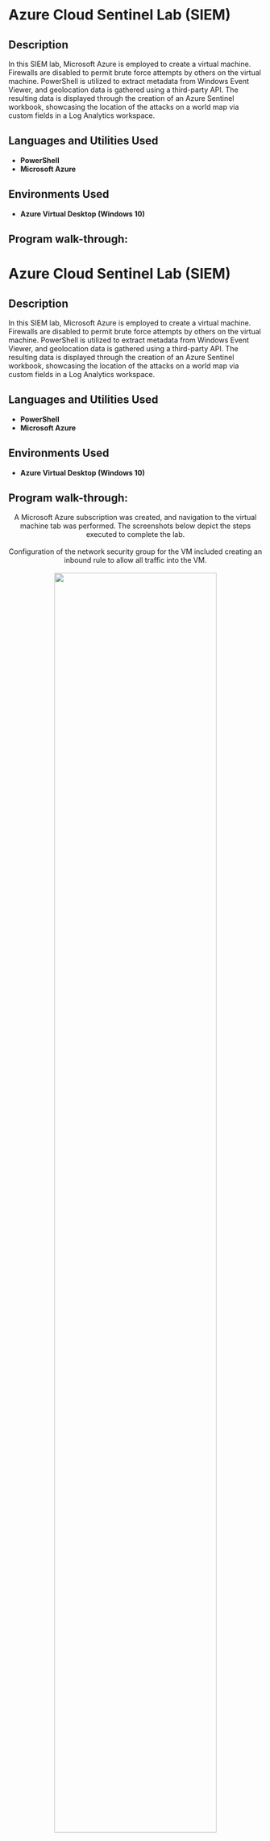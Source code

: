 
<h1>Azure Cloud Sentinel Lab (SIEM)</h1>

<h2>Description</h2>
In this SIEM lab, Microsoft Azure is employed to create a virtual machine. Firewalls are disabled to permit brute force attempts by others on the virtual machine. PowerShell is utilized to extract metadata from Windows Event Viewer, and geolocation data is gathered using a third-party API. The resulting data is displayed through the creation of an Azure Sentinel workbook, showcasing the location of the attacks on a world map via custom fields in a Log Analytics workspace.
<br />


<h2>Languages and Utilities Used</h2>

- <b>PowerShell</b> 
- <b>Microsoft Azure</b>

<h2>Environments Used </h2>

- <b>Azure Virtual Desktop (Windows 10)</b>

<h2>Program walk-through:</h2>
<p align="center">

<h1>Azure Cloud Sentinel Lab (SIEM)</h1>

<h2>Description</h2>
In this SIEM lab, Microsoft Azure is employed to create a virtual machine. Firewalls are disabled to permit brute force attempts by others on the virtual machine. PowerShell is utilized to extract metadata from Windows Event Viewer, and geolocation data is gathered using a third-party API. The resulting data is displayed through the creation of an Azure Sentinel workbook, showcasing the location of the attacks on a world map via custom fields in a Log Analytics workspace.
<br />


<h2>Languages and Utilities Used</h2>

- <b>PowerShell</b> 
- <b>Microsoft Azure</b>

<h2>Environments Used </h2>

- <b>Azure Virtual Desktop (Windows 10)</b>

<h2>Program walk-through:</h2>
<p align="center">
A Microsoft Azure subscription was created, and navigation to the virtual machine tab was performed. The screenshots below depict the steps executed to complete the lab.
<br />
<br />
Configuration of the network security group for the VM included creating an inbound rule to allow all traffic into the VM.
 <br />
<br />
<img src="https://i.imgur.com/CUFypy6.png" height="80%" width="80%" href="Sample"/>
<br />
<br />
Here's the virtual machine that was created, along with addition to the resource group designated for every tool in this lab.
<br/>
<img src="https://i.imgur.com/Pz2BCFu.png" height="80%" width="80%" alt="Disk Sanitization Steps"/>
<br />
<br />
Creation of the log analytics workspace to ingest information from VM's event viewer, and establishment of a custom log to gather geographic information, followed by connection to the VM.
<br/>
<img src="https://i.imgur.com/oOgzlHS.png" height="80%" width="80%"/>
 <img src="https://i.imgur.com/mBD9sBt.png" height="80%" width="80%"/>
<br />
<br />
Connecting the analytics workspace to Microsoft Sentinel.
<br/>
<img src="https://i.imgur.com/YvFal3B.png%60" height="80%" width="80%"/>
<br />
<br />
Usage of remote desktop connection to connect to the virtual machine.
<br/>
<img src="https://i.imgur.com/PI8YOkW.png" height="80%" width="80%"/>
<br />
<br />
Inspection of event viewer in the VM reveals failed and successful login attempts into the VM, where metadata such as IP and username can be extracted.
<br/>
<img src="https://i.imgur.com/8hJ95yS.png" height="80%" width="80%"/>
<br />
<br />
The firewall within the virtual machine was disabled, and additionally, an inbound rule was configured at the Azure Network Security Group to allow all traffic into the virtual machine regardless of its source. These actions compromise the security of the virtual machine, as it lacks the ability to inspect incoming or outgoing traffic at the network level.
<br/>
<img src="https://i.imgur.com/Bm7pdkQ.png" height="80%" width="80%"/>
<br />
<br />
This is the API key required for the PowerShell script. The API key will be used in the PowerShell script for the subsequent steps.
<br/>
<img src="https://i.imgur.com/unBdN9Z.png" height="80%" width="80%"/>
<br/>
<br/>
<br />
<br />
The PowerShell script utilizes the API Key from ipgeolocation.io to gather geo data from the IP address derived from Windows Event Viewer failed login attempts. This information is then logged into a custom log file.
<br/>
<img src="https://i.imgur.com/KkWAnNf.png" height="80%" width="80%"/>
<br />
<br />
<img src=" https://i.imgur.com/hBodet0.png" height="80%" width="80%"/>
<br />
<br />
This is a custom log used to demonstrate to log analytics the format of the data being collected. Log analytics retrieves the logs from the VM that are generated and stored in the failed_rdp.log file, and utilizes these logs for the Azure tools used in the subsequent steps.
<br/>
<img src="https://i.imgur.com/hBodet0.png" height="80%" width="80%"/>
<br />
<br />
Validation that the logs are functioning and ingesting the failed login attempts is performed using Kusto Query Language (KQL).
<br/>
<img src="https://i.imgur.com/iZQoR2y.png" height="80%" width="80%"/>
<br />
<br />
Geographic data from the failed_rdp.log file is sorted and organized using KQL for use in the next step.
<br/>
<img src="https://i.imgur.com/1DzNXQd.png" height="80%" width="80%"/>
<br />
<br />
In the final step, log analytics was utilized in conjunction with the virtual machine and the PowerShell script to gather all of the failed login attempts. Then, the KQL script from the previous step was used with Microsoft Sentinel map workbook to plot the geographic data on a world map.
<br/>
<img src="https://i.imgur.com/MY7wSYJ.png" height="80%" width="80%"/>
<br />
<br />
















